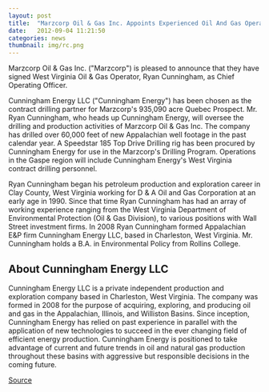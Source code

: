 ```yaml
---
layout: post
title:  "Marzcorp Oil & Gas Inc. Appoints Experienced Oil And Gas Operator As Chief Operating Officer"
date:   2012-09-04 11:21:50
categories: news
thumbnail: img/rc.png
---
```

Marzcorp Oil & Gas Inc. ("Marzcorp") is pleased to announce that they have signed West Virginia Oil & Gas Operator, Ryan Cunningham, as Chief Operating Officer.

Cunningham Energy LLC ("Cunningham Energy") has been chosen as the contract drilling partner for Marzcorp's 935,090 acre Quebec Prospect. Mr. Ryan Cunningham, who heads up Cunningham Energy, will oversee the drilling and production activities of Marzcorp Oil & Gas Inc. The company has drilled over 60,000 feet of new Appalachian well footage in the past calendar year. A Speedstar 185 Top Drive Drilling rig has been procured by Cunningham Energy for use in the Marzcorp's Drilling Program.  Operations in the Gaspe region will include Cunningham Energy's West Virginia contract drilling personnel. 

Ryan Cunningham began his petroleum production and exploration career in Clay County, West Virginia working for D & A Oil and Gas Corporation at an early age in 1990. Since that time Ryan Cunningham has had an array of working experience ranging from the West Virginia Department of Environmental Protection (Oil & Gas Division), to various positions with Wall Street investment firms.  In 2008 Ryan Cunningham formed Appalachian E&P firm Cunningham Energy LLC, based in Charleston, West Virginia. Mr. Cunningham holds a B.A. in Environmental Policy from Rollins College.

## About Cunningham Energy LLC

Cunningham Energy LLC is a private independent production and exploration company based in Charleston, West Virginia. The company was formed in 2008 for the purpose of acquiring, exploring, and producing oil and gas in the Appalachian, Illinois, and Williston Basins. Since inception, Cunningham Energy has relied on past experience in parallel with the application of new technologies to succeed in the ever changing field of efficient energy production. Cunningham Energy is positioned to take advantage of current and future trends in oil and natural gas production throughout these basins with aggressive but responsible decisions in the coming future.

[Source](http://www.prnewswire.com/news-releases/marzcorp-oil--gas-inc-appoints-experienced-oil-and-gas-operator-as-chief-operating-officer-168442966.html)